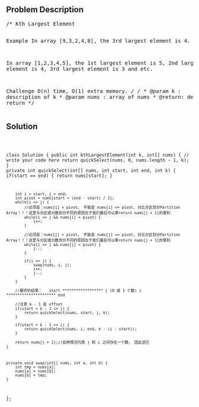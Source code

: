 <!--
<style>
  body { font-family: Arial, sans-serif; }
  .container { max-width: 700px; margin: 0 auto; padding: 10px; }
  .comment-block { background-color: #f9f9f9; padding: 10px; border-left: 5px solid #ccc; overflow-wrap: break-word; white-space: pre-wrap; }
  .code-block { background-color: #f4f4f4; padding: 10px; border: 1px solid #ddd; overflow-wrap: break-word; white-space: pre-wrap; }
</style>
-->

<div class='container'>
<h2>Problem Description</h2>
<div class='comment-block'>
<pre>
/* Kth Largest Element

Example
In array [9,3,2,4,8], the 3rd largest element is 4.

In array [1,2,3,4,5], the 1st largest element is 5, 2nd largest element is 4, 3rd largest element is 3 and etc.

Challenge 
O(n) time, O(1) extra memory.
*/
    /*
     * @param k : description of k
     * @param nums : array of nums
     * @return: description of return
     */
</pre>
</div>

<h2>Solution</h2>
<div class='code-block'>
<pre><code class='language-java'>

class Solution {
    public int kthLargestElement(int k, int[] nums) {
        // write your code here
        return quickSelect(nums, 0, nums.length - 1, k);
    }
    private int quickSelect(int[] nums, int start, int end, int k) {
        if(start == end) {
            return nums[start];
        }
        
        int i = start, j = end;
        int pivot = nums[start + (end - start) / 2];
        while(i <= j) {
        	//必须是：nums[i] < pivot， 不能是 nums[i] <= pivot, 对比分区划分Partition Array！！！这里与分区或分数划分不同的原因在于我们最后可以乘return nums[j + 1]的便利
            while(i <= j && nums[i] > pivot) {
                i++;
            }
            
            //必须是：nums[j] > pivot， 不能是 nums[j] >= pivot, 对比分区划分Partition Array！！！这里与分区或分数划分不同的原因在于我们最后可以乘return nums[j + 1]的便利
            while(i <= j && nums[j] < pivot) {
                j--;
            }
            
            if(i <= j) {
                swap(nums, i, j);
                i++;
                j--;
            }
        }
        
        //最终的结果：   start ****************** j (0 或 1 个数) i ********************** end

        //注意 k - 1 是 offset
        if(start + k - 1 <= j) {
            return quickSelect(nums, start, j, k);
        }
        
        if(start + k - 1 >= i) {
            return quickSelect(nums, i, end, k - (i - start));
        }
        
        return nums[j + 1];//此种情况代表 j 和 i 之间存在一个数， 因此选它
    }
    


    private void swap(int[] nums, int a, int b) {
        int tmp = nums[a];
        nums[a] = nums[b];
        nums[b] = tmp;
    }
};</code></pre>
</div>
</div>

